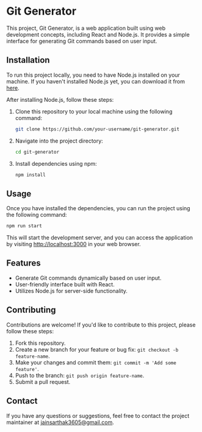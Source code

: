 # Git Generator

This project, Git Generator, is a web application built using web development concepts, including React and Node.js. It provides a simple interface for generating Git commands based on user input.

## Installation

To run this project locally, you need to have Node.js installed on your machine. If you haven't installed Node.js yet, you can download it from [here](https://nodejs.org/).

After installing Node.js, follow these steps:

1. Clone this repository to your local machine using the following command:

   ```bash
   git clone https://github.com/your-username/git-generator.git
   ```

2. Navigate into the project directory:

   ```bash
   cd git-generator
   ```

3. Install dependencies using npm:

   ```bash
   npm install
   ```

## Usage

Once you have installed the dependencies, you can run the project using the following command:

```bash
npm run start
```

This will start the development server, and you can access the application by visiting [http://localhost:3000](http://localhost:3000) in your web browser.

## Features

- Generate Git commands dynamically based on user input.
- User-friendly interface built with React.
- Utilizes Node.js for server-side functionality.

## Contributing

Contributions are welcome! If you'd like to contribute to this project, please follow these steps:

1. Fork this repository.
2. Create a new branch for your feature or bug fix: `git checkout -b feature-name`.
3. Make your changes and commit them: `git commit -m 'Add some feature'`.
4. Push to the branch: `git push origin feature-name`.
5. Submit a pull request.

## Contact

If you have any questions or suggestions, feel free to contact the project maintainer at [jainsarthak3605@gmail.com](mailto:jainsarthak3605@gmail.com).
